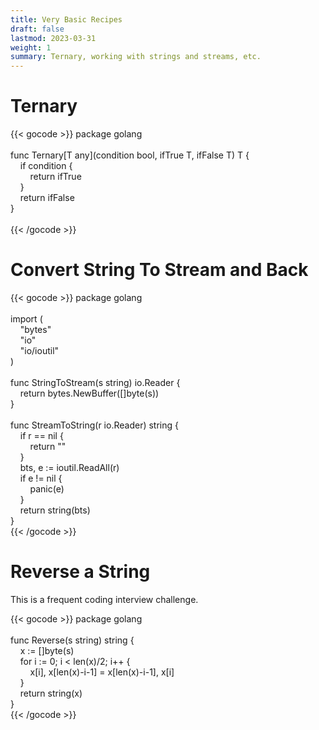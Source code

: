 ```yaml
---
title: Very Basic Recipes
draft: false
lastmod: 2023-03-31
weight: 1
summary: Ternary, working with strings and streams, etc.
---
```


# Ternary

{{< gocode >}}
<span class="golang-top-level-keyword">package</span>&nbsp;golang<br>
<br>
<span class="golang-top-level-keyword">func</span>&nbsp;Ternary[T&nbsp;<span class="golang-variable-type">any</span>]<span class="golang-brace">(</span>condition&nbsp;<span class="golang-variable-type">bool</span>,&nbsp;ifTrue&nbsp;T,&nbsp;ifFalse&nbsp;T<span class="golang-brace">)</span>&nbsp;T&nbsp;<span class="golang-brace">{</span><br>
&nbsp;&nbsp;&nbsp;&nbsp;<span class="golang-control-keyword">if</span>&nbsp;condition&nbsp;<span class="golang-brace">{</span><br>
&nbsp;&nbsp;&nbsp;&nbsp;&nbsp;&nbsp;&nbsp;&nbsp;<span class="golang-control-keyword">return</span>&nbsp;ifTrue<br>
&nbsp;&nbsp;&nbsp;&nbsp;<span class="golang-brace">}</span><br>
&nbsp;&nbsp;&nbsp;&nbsp;<span class="golang-control-keyword">return</span>&nbsp;ifFalse<br>
<span class="golang-brace">}</span><br>
<br>
{{< /gocode >}}

# Convert String To Stream and Back

{{< gocode >}}
<span class="golang-top-level-keyword">package</span>&nbsp;golang<br>
<br>
<span class="golang-top-level-keyword">import</span>&nbsp;<span class="golang-brace">(</span><br>
&nbsp;&nbsp;&nbsp;&nbsp;"bytes"<br>
&nbsp;&nbsp;&nbsp;&nbsp;"io"<br>
&nbsp;&nbsp;&nbsp;&nbsp;"io/ioutil"<br>
<span class="golang-brace">)</span><br>
<br>
<span class="golang-top-level-keyword">func</span>&nbsp;<span class="golang-function">StringToStream</span><span class="golang-brace">(</span>s&nbsp;<span class="golang-variable-type">string</span><span class="golang-brace">)</span>&nbsp;io.Reader&nbsp;<span class="golang-brace">{</span><br>
&nbsp;&nbsp;&nbsp;&nbsp;<span class="golang-control-keyword">return</span>&nbsp;<span class="golang-function">bytes.NewBuffer</span><span class="golang-brace">(</span>[]<span class="golang-variable-type">byte</span><span class="golang-brace">(</span>s<span class="golang-brace">))</span><br>
<span class="golang-brace">}</span><br>
<br>
<span class="golang-top-level-keyword">func</span>&nbsp;<span class="golang-function">StreamToString</span><span class="golang-brace">(</span>r&nbsp;io.Reader<span class="golang-brace">)</span>&nbsp;<span class="golang-variable-type">string</span>&nbsp;<span class="golang-brace">{</span><br>
&nbsp;&nbsp;&nbsp;&nbsp;<span class="golang-control-keyword">if</span>&nbsp;r&nbsp;==&nbsp;nil&nbsp;<span class="golang-brace">{</span><br>
&nbsp;&nbsp;&nbsp;&nbsp;&nbsp;&nbsp;&nbsp;&nbsp;<span class="golang-control-keyword">return</span>&nbsp;""<br>
&nbsp;&nbsp;&nbsp;&nbsp;<span class="golang-brace">}</span><br>
&nbsp;&nbsp;&nbsp;&nbsp;bts,&nbsp;e&nbsp;:=&nbsp;<span class="golang-function">ioutil.ReadAll</span><span class="golang-brace">(</span>r<span class="golang-brace">)</span><br>
&nbsp;&nbsp;&nbsp;&nbsp;<span class="golang-control-keyword">if</span>&nbsp;e&nbsp;!=&nbsp;nil&nbsp;<span class="golang-brace">{</span><br>
&nbsp;&nbsp;&nbsp;&nbsp;&nbsp;&nbsp;&nbsp;&nbsp;<span class="golang-function">panic</span><span class="golang-brace">(</span>e<span class="golang-brace">)</span><br>
&nbsp;&nbsp;&nbsp;&nbsp;<span class="golang-brace">}</span><br>
&nbsp;&nbsp;&nbsp;&nbsp;<span class="golang-control-keyword">return</span>&nbsp;<span class="golang-variable-type">string</span><span class="golang-brace">(</span>bts<span class="golang-brace">)</span><br>
<span class="golang-brace">}</span><br>
{{< /gocode >}}

# Reverse a String

This is a frequent coding interview challenge.

{{< gocode >}}
<span class="golang-top-level-keyword">package</span>&nbsp;golang<br>
<br>
<span class="golang-top-level-keyword">func</span>&nbsp;<span class="golang-function">Reverse</span><span class="golang-brace">(</span>s&nbsp;<span class="golang-variable-type">string</span><span class="golang-brace">)</span>&nbsp;<span class="golang-variable-type">string</span>&nbsp;<span class="golang-brace">{</span><br>
&nbsp;&nbsp;&nbsp;&nbsp;x&nbsp;:=&nbsp;[]<span class="golang-variable-type">byte</span><span class="golang-brace">(</span>s<span class="golang-brace">)</span><br>
&nbsp;&nbsp;&nbsp;&nbsp;<span class="golang-control-keyword">for</span>&nbsp;i&nbsp;:=&nbsp;<span class="golang-primitive-value">0</span>;&nbsp;i&nbsp;<&nbsp;<span class="golang-function">len</span><span class="golang-brace">(</span>x<span class="golang-brace">)</span>/<span class="golang-primitive-value">2</span>;&nbsp;i++&nbsp;<span class="golang-brace">{</span><br>
&nbsp;&nbsp;&nbsp;&nbsp;&nbsp;&nbsp;&nbsp;&nbsp;x[i],&nbsp;x[<span class="golang-function">len</span><span class="golang-brace">(</span>x<span class="golang-brace">)</span>-i-<span class="golang-primitive-value">1</span>]&nbsp;=&nbsp;x[<span class="golang-function">len</span><span class="golang-brace">(</span>x<span class="golang-brace">)</span>-i-<span class="golang-primitive-value">1</span>],&nbsp;x[i]<br>
&nbsp;&nbsp;&nbsp;&nbsp;<span class="golang-brace">}</span><br>
&nbsp;&nbsp;&nbsp;&nbsp;<span class="golang-control-keyword">return</span>&nbsp;<span class="golang-variable-type">string</span><span class="golang-brace">(</span>x<span class="golang-brace">)</span><br>
<span class="golang-brace">}</span><br>
{{< /gocode >}}
